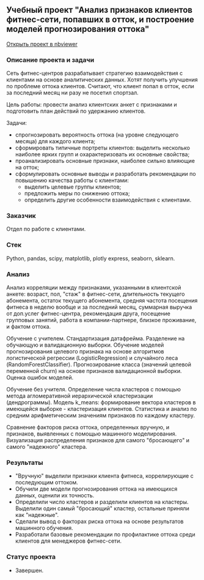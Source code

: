 ## Учебный проект "Анализ признаков клиентов фитнес-сети, попавших в отток, и построение моделей прогнозирования оттока"
[Открыть проект в nbviewer](https://nbviewer.org/github/Emiranunuka/Yandex_Practicum_Data_Analyst_Training_Projects_Rus/blob/main/ml_churn_fitness_rus/avdonina_ml_churn_fitness_rus.ipynb)
### Описание проекта и задачи
Сеть фитнес-центров разрабатывает стратегию взаимодействия с клиентами на основе аналитических данных. Хотят получить улучшения по проблеме оттока клиентов. 
Считают, что клиент попал в отток, если за последний месяц ни разу не посетил спортзал.

Цель работы: провести анализ клиентских анкет с признаками и подготовить план действий по удержанию клиентов.

Задачи:
* спрогнозировать вероятность оттока (на уровне следующего месяца) для каждого клиента;
* сформировать типичные портреты клиентов: выделить несколько наиболее ярких групп и охарактеризовать их основные свойства;
* проанализировать основные признаки, наиболее сильно влияющие на отток;
* сформулировать основные выводы и разработать рекомендации по повышению качества работы с клиентами:
  - выделить целевые группы клиентов;
  - предложить меры по снижению оттока;
  - определить другие особенности взаимодействия с клиентами.
### Заказчик
Отдел по работе с клиентами.
### Стек
Python, pandas, scipy, matplotlib, plotly express, seaborn, sklearn.
### Анализ
Анализ корреляции между признаками, указанными в клиентской анкете: возраст, пол, "стаж" в фитнес-сети, длительность текущего абонемента, остаток текущего абонемента, средняя частота посещения фитнеса в неделю вообще и за последний месяц, суммарная выручка от доп.услег фитнес-центра, рекомендация друга, посещение групповых занятий, работа в компании-партнере, близкое проживание, и фактом оттока. 

Обучение с учителем. Стандартизация датафрейма. Разделение на обучающую и валидационную выборки. Обучение моделей прогнозирования целевого признака на основе алгоритмов 
логистической регрессии (LogisticRegression) и случайного леса (RandomForestClassifier). Прогнозирование класса (значений целевой переменной churn) на основе признаков валидационной выборки. Оценка ошибок моделей.

Обучение без учителя. Определение числа кластеров с помощью метода агломеративной иерархической кластеризации (дендрограммы). Модель k_means: формирование вектора кластеров
в имеющейся выборке - кластеризация клиентов. Статистика и анализ по средним арифметическим значениям признаков по каждому кластеру. 

Сравнение факторов риска оттока, определенных вручную, и признаков, выявленных с помощью машинного моделирования. Визуализация распределения признаков для самого "бросающего" и самого "надежного" кластера.
### Результаты
* "Вручную" выделили признаки клиента фитнеса, коррелирующие с последующим оттоком.
* Обучили две модели прогнозирования оттока на имеющихся данных, оценили их точность.
* Определили число кластеров и разделили клиентов на кластеры. Выделили один самый "бросающий" кластер, остальные приняли как "надежные".
* Сделали вывод о факторах риска оттока на основе результатов машинного обучения.
* Разработали базовые рекомендации по профилактике оттока среди клиентов для менеджеров фитнес-сети.
### Статус проекта
+ Завершен.

